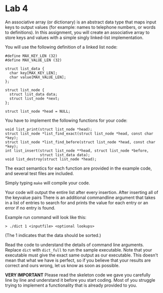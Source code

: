 # Lab 4

An associative array (or dictionary) is an abstract data type that maps input keys to output values (for example: names to telephone numbers, or words to definitions). In this assignment, you will create an associative array to store keys and values with a simple singly linked-list implementation.

You will use the following definition of a linked list node:

```
#define MAX_KEY_LEN (32)
#define MAX_VALUE_LEN (32)

struct list_data {
  char key[MAX_KEY_LEN];
  char value[MAX_VALUE_LEN];
};

struct list_node {
  struct list_data data;
  struct list_node *next;
};

struct list_node *head = NULL;
```
You have to implement the following functions for your code:

```
void list_print(struct list_node *head);
struct list_node *list_find_exact(struct list_node *head, const char *key);
struct list_node *list_find_before(struct list_node *head, const char *key);
int list_insert(struct list_node **head, struct list_node *before,
                struct list_data data);
void list_destroy(struct list_node *head);
```

The exact semantics for each function are provided in the example code, and several test files are included.

Simply typing `make` will compile your code.

Your code will output the entire list after every insertion. After inserting all of the key­value pairs There is an additional command­line argument that takes in a list of entries to search for and prints the value for each entry or an error if no entry is found.

Example run command will look like this:

```
> ./dict 1 <inputfile> <optional lookups>
```
(The 1 indicates that the data should be sorted.)

Read the code to understand the details of command line arguments. Replace `dict` with `dict_full` to run the sample executable. Note that your executable must give the exact same output as our executable. This doesn't mean that what we have is perfect, so if you believe that your results are correct and ours wrong, let us know as soon as possible.

**VERY IMPORTANT** Please read the skeleton code we gave you carefully line by line and understand it before you start coding. Most of you struggle trying to implement a functionality that is already provided to you.
